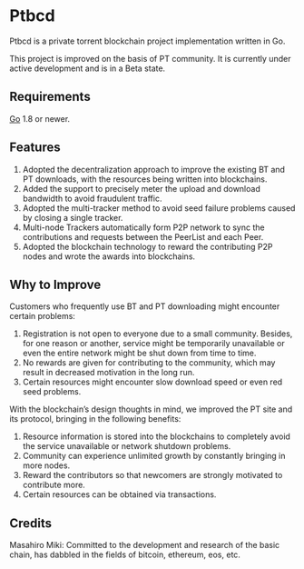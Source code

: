 # Ptbcd
Ptbcd is a private torrent blockchain project implementation written in Go.

This project is improved on the basis of PT community. It is currently under active development and is in a Beta state.

## Requirements

[Go](http://golang.org) 1.8 or newer.

## Features

1. Adopted the decentralization approach to improve the existing BT and PT downloads, with the resources being written into blockchains.
2. Added the support to precisely meter the upload and download bandwidth to avoid fraudulent traffic.
3. Adopted the multi-tracker method to avoid seed failure problems caused by closing a single tracker. 
4. Multi-node Trackers automatically form P2P network to sync the contributions and requests between the PeerList and each Peer. 
5. Adopted the blockchain technology to reward the contributing P2P nodes and wrote the awards into blockchains. 

## Why to Improve

Customers who frequently use BT and PT downloading might encounter certain problems:

1. Registration is not open to everyone due to a small community. Besides, for one reason or another, service might be temporarily unavailable or even the entire network might be shut down from time to time.
2. No rewards are given for contributing to the community, which may result in decreased motivation in the long run. 
3. Certain resources might encounter slow download speed or even red seed problems.

With the blockchain’s design thoughts in mind, we improved the PT site and its protocol, bringing in the following benefits: 

1. Resource information is stored into the blockchains to completely avoid the service unavailable or network shutdown problems.
2. Community can experience unlimited growth by constantly bringing in more nodes. 
3. Reward the contributors so that newcomers are strongly motivated to contribute more.
4. Certain resources can be obtained via transactions.  

## Credits

Masahiro Miki: Committed to the development and research of the basic chain, has dabbled in the fields of bitcoin, ethereum, eos, etc.